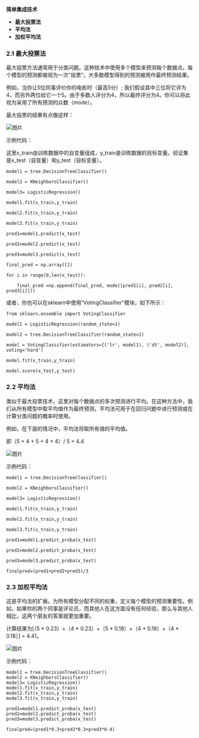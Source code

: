 **简单集成技术**

- **最大投票法**
- **平均法**
- **加权平均法**

### **2.1 最大投票法**

最大投票方法通常用于分类问题。这种技术中使用多个模型来预测每个数据点。每个模型的预测都被视为一次“投票”。大多数模型得到的预测被用作最终预测结果。



例如，当你让5位同事评价你的电影时（最高5分）; 我们假设其中三位将它评为4，而另外两位给它一个5。由于多数人评分为4，所以最终评分为4。你可以将此视为采用了所有预测的众数（mode）。



最大投票的结果有点像这样：



![图片](https://mmbiz.qpic.cn/mmbiz_jpg/wc7YNPm3YxVnnFDjnsBK2g0IJkEqu3Jh3cgkOibVEfojV9PHHXe7cvwQqp2ffhJgAAcrCFjZXjC2dmdIIp1aC6g/640?wx_fmt=jpeg&tp=webp&wxfrom=5&wx_lazy=1&wx_co=1)



示例代码：



这里x_train由训练数据中的自变量组成，y_train是训练数据的目标变量。验证集是x_test（自变量）和y_test（目标变量）。



```
model1 = tree.DecisionTreeClassifier()

model2 = KNeighborsClassifier()

model3= LogisticRegression()

model1.fit(x_train,y_train)

model2.fit(x_train,y_train)

model3.fit(x_train,y_train)

pred1=model1.predict(x_test)

pred2=model2.predict(x_test)

pred3=model3.predict(x_test)

final_pred = np.array([])

for i in range(0,len(x_test)):

    final_pred =np.append(final_pred, mode([pred1[i], pred2[i], pred3[i]]))
```



或者，你也可以在sklearn中使用“VotingClassifier”模块，如下所示：



```
from sklearn.ensemble import VotingClassifier

model1 = LogisticRegression(random_state=1)

model2 = tree.DecisionTreeClassifier(random_state=1)

model = VotingClassifier(estimators=[('lr', model1), ('dt', model2)], voting='hard')

model.fit(x_train,y_train)

model.score(x_test,y_test)
```



### **2.2 平均法**



类似于最大投票技术，这里对每个数据点的多次预测进行平均。在这种方法中，我们从所有模型中取平均值作为最终预测。平均法可用于在回归问题中进行预测或在计算分类问题的概率时使用。



例如，在下面的情况中，平均法将取所有值的平均值。



即（5 + 4 + 5 + 4 + 4）/ 5 = 4.4



![图片](https://mmbiz.qpic.cn/mmbiz_jpg/wc7YNPm3YxVnnFDjnsBK2g0IJkEqu3JhYheicwwyvdricnMiaP08E4ECibibiaCQVGibeQ1acI5yVdr11FxicFnagFjJibQ/640?wx_fmt=jpeg&tp=webp&wxfrom=5&wx_lazy=1&wx_co=1)



示例代码：



```
model1 = tree.DecisionTreeClassifier()

model2 = KNeighborsClassifier()

model3= LogisticRegression()

model1.fit(x_train,y_train)

model2.fit(x_train,y_train)

model3.fit(x_train,y_train)

pred1=model1.predict_proba(x_test)

pred2=model2.predict_proba(x_test)

pred3=model3.predict_proba(x_test)

finalpred=(pred1+pred2+pred3)/3
```



### **2.3 加权平均法**



这是平均法的扩展。为所有模型分配不同的权重，定义每个模型的预测重要性。例如，如果你的两个同事是评论员，而其他人在这方面没有任何经验，那么与其他人相比，这两个朋友的答案就更加重要。



计算结果为[（5 * 0.23）+（4 * 0.23）+（5 * 0.18）+（4 * 0.18）+（4 * 0.18）] = 4.41。



![图片](https://mmbiz.qpic.cn/mmbiz_png/wc7YNPm3YxVnnFDjnsBK2g0IJkEqu3JhiczUFNU6oweLgstElay81fvwzlDvEC6QybwTMc7fc6ibJFLBAubGglgw/640?wx_fmt=png&tp=webp&wxfrom=5&wx_lazy=1&wx_co=1)

示例代码：



```
model1 = tree.DecisionTreeClassifier()
model2 = KNeighborsClassifier()
model3= LogisticRegression()
model1.fit(x_train,y_train)
model2.fit(x_train,y_train)
model3.fit(x_train,y_train)

pred1=model1.predict_proba(x_test)
pred2=model2.predict_proba(x_test)
pred3=model3.predict_proba(x_test)

finalpred=(pred1*0.3+pred2*0.3+pred3*0.4)
```
